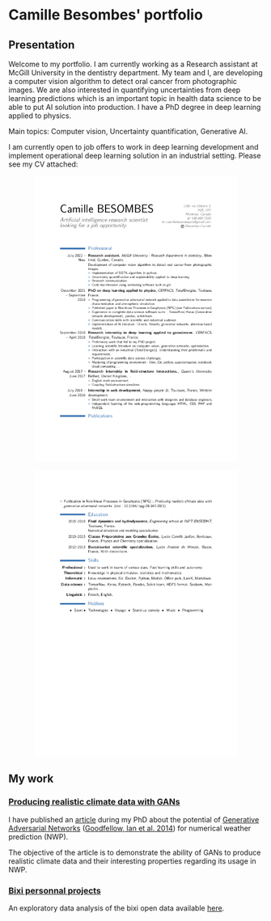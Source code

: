# Camille Besombes' portfolio

## Presentation

Welcome to my portfolio. I am currently working as a Research assistant at McGill University in the dentistry department. My team and I, are developing 
a computer vision algorithm to detect oral cancer from photographic images. We are also interested in quantifying uncertainties from deep learning predictions which is an important topic in health data science to be able to put AI solution into production. I have a PhD degree in deep learning applied to physics. 

Main topics: Computer vision, Uncertainty quantification, Generative AI.

I am currently open to job offers to work in deep learning development and implement operational deep learning solution in an industrial setting. Please see my CV attached:

<div style="text-align:center"><p align="center"><img src="https://github.com/Cam-B04/portfolio/blob/master/CV_english-0.png" alt="Camille Besombes' CV page 1/2"
width="400"/></p></div>

<div style="text-align:center"><p align="center"><img src="https://github.com/Cam-B04/portfolio/blob/master/CV_english-1.png" alt="Camille Besombes' CV page 2/2"
width="400"/></p></div>

## My work

### [Producing realistic climate data with GANs](https://github.com/Cam-B04/Producing-realistic-climate-data-with-GANs)

I have published an [article](https://npg.copernicus.org/articles/28/347/2021/npg-28-347-2021.html) during my PhD about the potential of [Generative Adversarial Networks](https://en.wikipedia.org/wiki/Generative_adversarial_network) ([Goodfellow, Ian et al. 2014](https://arxiv.org/abs/1406.2661)) for numerical weather prediction (NWP). 

The objective of the article is to demonstrate the ability of GANs to produce realistic climate data and their interesting properties regarding its usage in NWP. 

### [Bixi personnal projects](https://github.com/Cam-B04/bixi_open_data)

An exploratory data analysis of the bixi open data available [here](https://bixi.com/fr/donnees-ouvertes).

